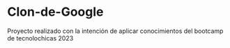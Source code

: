 # Clon-de-Google
Proyecto realizado con la intención de aplicar conocimientos del bootcamp de tecnolochicas 2023
